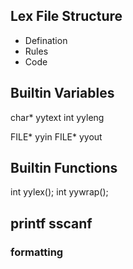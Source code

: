 ## Lex File Structure
- Defination
- Rules
- Code

## Builtin Variables
char* yytext
int yyleng


FILE* yyin
FILE* yyout

## Builtin Functions
int yylex();
int yywrap();

## printf sscanf

### formatting